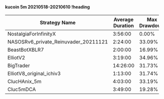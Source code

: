 #### kucoin 5m 20210518-20210610 !heading
| Strategy Name                        | Average Duration | Max Drawdown | Profit Mean | Profit Sum | Profit Total | Trade Count | Win Rate |
| ------------------------------------ | ---------------- | ------------ | ----------- | ---------- | ------------ | ----------- | -------- |
| NostalgiaForInfinityX                | 3:56:00          | 0.00%        | 281.90%     | 42849.00%  | 7656.00%     | 152         | 100.00%  |
| NASOSRv6_private_Reinuvader_20211121 | 2:24:00          | 33.09%       | 122.51%     | 38713.00%  | 8290.00%     | 316         | 81.65%   |
| BeastBotXBLR7                        | 2:00:00          | 16.99%       | 91.18%      | 18784.00%  | 3831.00%     | 206         | 68.93%   |
| ElliotV2                             | 3:19:00          | 34.96%       | 74.59%      | 27524.00%  | 5584.00%     | 369         | 82.93%   |
| BigTrader                            | 14:26:00         | 31.73%       | 68.51%      | 6920.00%   | 1078.00%     | 101         | 93.07%   |
| ElliotV8_original_ichiv3             | 1:13:00          | 31.74%       | 6.26%       | 3864.00%   | 385.00%      | 617         | 69.69%   |
| ClucHAnix_5m                         | 4:03:00          | 33.19%       | 48.37%      | 16397.00%  | 3013.00%     | 339         | 73.45%   |
| Cluc5mDCA                            | 3:49:00          | 19.28%       | 140.07%     | 49163.00%  | 2572.00%     | 351         | 78.63%   |